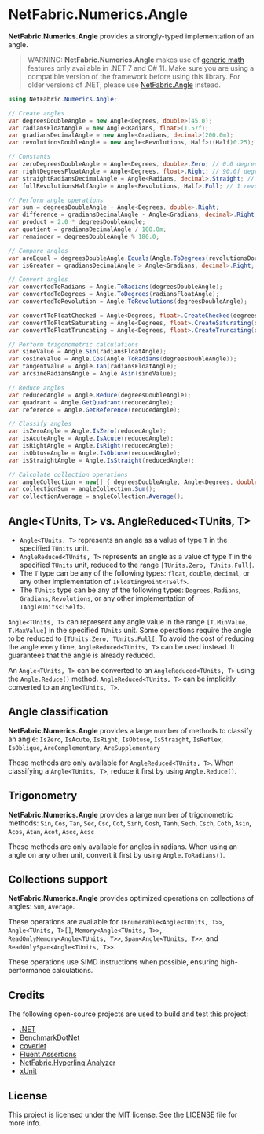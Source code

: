 ﻿# NetFabric.Numerics.Angle

**NetFabric.Numerics.Angle** provides a strongly-typed implementation of an angle. 

> WARNING: 
> **NetFabric.Numerics.Angle** makes use of [generic math](https://learn.microsoft.com/en-us/dotnet/standard/generics/math) features only available in .NET 7 and C# 11.
> Make sure you are using a compatible version of the framework before using this library.
> For older versions of .NET, please use [NetFabric.Angle](https://github.com/NetFabric/NetFabric.Angle) instead.

``` csharp
using NetFabric.Numerics.Angle;

// Create angles
var degreesDoubleAngle = new Angle<Degrees, double>(45.0);
var radiansFloatAngle = new Angle<Radians, float>(1.57f);
var gradiansDecimalAngle = new Angle<Gradians, decimal>(200.0m);
var revolutionsDoubleAngle = new Angle<Revolutions, Half>((Half)0.25);

// Constants
var zeroDegreesDoubleAngle = Angle<Degrees, double>.Zero; // 0.0 degrees
var rightDegreesFloatAngle = Angle<Degrees, float>.Right; // 90.0f degrees
var straightRadiansDecimalAngle = Angle<Radians, decimal>.Straight; // π radians
var fullRevolutionsHalfAngle = Angle<Revolutions, Half>.Full; // 1 revolution

// Perform angle operations
var sum = degreesDoubleAngle + Angle<Degrees, double>.Right;
var difference = gradiansDecimalAngle - Angle<Gradians, decimal>.Right;
var product = 2.0 * degreesDoubleAngle;
var quotient = gradiansDecimalAngle / 100.0m;
var remainder = degreesDoubleAngle % 180.0;

// Compare angles
var areEqual = degreesDoubleAngle.Equals(Angle.ToDegrees(revolutionsDoubleAngle));
var isGreater = gradiansDecimalAngle > Angle<Gradians, decimal>.Right;

// Convert angles
var convertedToRadians = Angle.ToRadians(degreesDoubleAngle);
var convertedToDegrees = Angle.ToDegrees(radiansFloatAngle);
var convertedToRevolution = Angle.ToRevolutions(degreesDoubleAngle);

var convertToFloatChecked = Angle<Degrees, float>.CreateChecked(degreesDoubleAngle); // throws if value is out of range
var convertToFloatSaturating = Angle<Degrees, float>.CreateSaturating(degreesDoubleAngle); // saturates if value is out of range
var convertToFloatTruncating = Angle<Degrees, float>.CreateTruncating(degreesDoubleAngle); // truncates if value is out of range

// Perform trigonometric calculations
var sineValue = Angle.Sin(radiansFloatAngle);
var cosineValue = Angle.Cos(Angle.ToRadians(degreesDoubleAngle));
var tangentValue = Angle.Tan(radiansFloatAngle);
var arcsineRadiansAngle = Angle.Asin(sineValue);

// Reduce angles
var reducedAngle = Angle.Reduce(degreesDoubleAngle);
var quadrant = Angle.GetQuadrant(reducedAngle);
var reference = Angle.GetReference(reducedAngle);

// Classify angles
var isZeroAngle = Angle.IsZero(reducedAngle);
var isAcuteAngle = Angle.IsAcute(reducedAngle);
var isRightAngle = Angle.IsRight(reducedAngle);
var isObtuseAngle = Angle.IsObtuse(reducedAngle);
var isStraightAngle = Angle.IsStraight(reducedAngle);

// Calculate collection operations
var angleCollection = new[] { degreesDoubleAngle, Angle<Degrees, double>.Right, Angle<Degrees, double>.Straight };
var collectionSum = angleCollection.Sum();
var collectionAverage = angleCollection.Average();
```

## Angle<TUnits, T> vs. AngleReduced<TUnits, T>

- `Angle<TUnits, T>` represents an angle as a value of type `T` in the specified `TUnits` unit. 
- `AngleReduced<TUnits, T>` represents an angle as a value of type `T` in the specified `TUnits` unit, reduced to the range `[TUnits.Zero, TUnits.Full[`.
- The `T` type can be any of the following types: `float`, `double`, `decimal`, or any other implementation of `IFloatingPoint<TSelf>`.
- The `TUnits` type can be any of the following types: `Degrees`, `Radians`, `Gradians`, `Revolutions`, or any other implementation of `IAngleUnits<TSelf>`.

`Angle<TUnits, T>` can represent any angle value in the range `[T.MinValue, T.MaxValue]` in the specified `TUnits` unit. Some operations require the angle to be reduced to `[TUnits.Zero, TUnits.Full[`. 
To avoid the cost of reducing the angle every time, `AngleReduced<TUnits, T>` can be used instead. It guarantees that the angle is already reduced. 

An `Angle<TUnits, T>` can be converted to an `AngleReduced<TUnits, T>` using the `Angle.Reduce()` method.
`AngleReduced<TUnits, T>` can be implicitly converted to an `Angle<TUnits, T>`.

## Angle classification

**NetFabric.Numerics.Angle** provides a large number of methods to classify an angle: `IsZero`, `IsAcute`, `IsRight`, `IsObtuse`, `IsStraight`, `IsReflex`, `IsOblique`, `AreComplementary`, `AreSupplementary`

These methods are only available for `AngleReduced<TUnits, T>`. When classifying a `Angle<TUnits, T>`, reduce it first by using `Angle.Reduce()`.

## Trigonometry

**NetFabric.Numerics.Angle** provides a large number of trigonometric methods: `Sin`, `Cos`, `Tan`, `Sec`, `Csc`, `Cot`, `Sinh`, `Cosh`, `Tanh`, `Sech`, `Csch`, `Coth`, `Asin`, `Acos`, `Atan`, `Acot`, `Asec`, `Acsc`

These methods are only available for angles in radians. When using an angle on any other unit, convert it first by using `Angle.ToRadians()`.

## Collections support

**NetFabric.Numerics.Angle** provides optimized operations on collections of angles: `Sum`, `Average`.

These operations are available for `IEnumerable<Angle<TUnits, T>>`, `Angle<TUnits, T>[]`, `Memory<Angle<TUnits, T>>`, `ReadOnlyMemory<Angle<TUnits, T>>`, `Span<Angle<TUnits, T>>`, and `ReadOnlySpan<Angle<TUnits, T>>`.

These operations use SIMD instructions when possible, ensuring high-performance calculations.

## Credits

The following open-source projects are used to build and test this project:

- [.NET](https://github.com/dotnet)
- [BenchmarkDotNet](https://github.com/dotnet/BenchmarkDotNet)
- [coverlet](https://github.com/coverlet-coverage/coverlet)
- [Fluent Assertions](https://github.com/fluentassertions/fluentassertions)
- [NetFabric.Hyperlinq.Analyzer](https://github.com/NetFabric/NetFabric.Hyperlinq.Analyzer)
- [xUnit](https://github.com/xunit/xunit)

## License

This project is licensed under the MIT license. See the [LICENSE](https://github.com/NetFabric/NetFabric.Numerics/blob/main/README.md) file for more info.